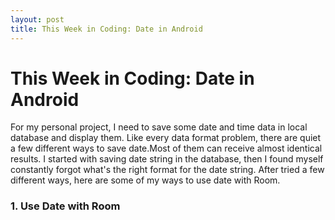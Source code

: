 ```yaml
---
layout: post
title: This Week in Coding: Date in Android  
---
```


# This Week in Coding: Date in Android 

For my personal project, I need to save some date and time data in local database and display them. Like every data format problem, there are quiet a few different ways to save date.Most of them can receive almost identical results. I started with saving date string in the database, then I found myself constantly forgot what's the right format for the date string. After tried a few different ways, here are some of my ways to use date with Room. 

### 1. Use Date with Room

```kotlin

```

